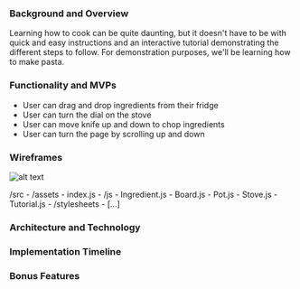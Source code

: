 ### Background and Overview
Learning how to cook can be quite daunting, but it doesn't have to be with quick and easy instructions and an interactive tutorial demonstrating the different steps to follow. For demonstration purposes, we'll be learning how to make pasta.

### Functionality and MVPs
- User can drag and drop ingredients from their fridge
- User can turn the dial on the stove
- User can move knife up and down to chop ingredients
- User can turn the page by scrolling up and down

### Wireframes
![alt text](https://github.com/jamhanpar/Robinhoot/blob/main/0.%20Features/landing_page.png?raw=true)

/src
    - /assets
    - index.js
    - /js
        - Ingredient.js
        - Board.js
        - Pot.js
        - Stove.js
        - Tutorial.js
    - /stylesheets
        - [...]

### Architecture and Technology

### Implementation Timeline

### Bonus Features
